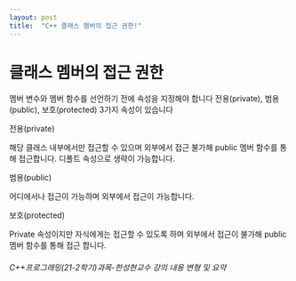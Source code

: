 ```yaml
---
layout: post
title:  "C++ 클래스 멤버의 접근 권한!"
---
```



# 클래스 멤버의 접근 권한

멤버 변수와 멤버 함수를 선언하기 전에 속성을 지정해야 합니다
전용(private), 범용(public), 보호(protected) 3가지 속성이 있습니다

전용(private)

해당 클래스 내부에서만 접근할 수 있으며 외부에서 접근 불가해 public 멤버 함수를 통해 접근합니다.
디폴트 속성으로 생략이 가능합니다.

범용(public)

어디에서나 접근이 가능하며 외부에서 접근이 가능합니다.

보호(protected)

Private 속성이지만 자식에게는 접근할 수 있도록 하며 외부에서 접근이 불가해 public 멤버 함수를 통해 접근 합니다.






###### C++프로그래밍(21-2학기)과목-한성현교수 강의 내용 변형 및 요약
